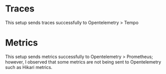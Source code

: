 


# Traces
This setup sends traces successfully to Opentelemetry > Tempo

# Metrics
This setup sends metrics successfully to Opentelemetry > Prometheus; however, I observed that some metrics are not being sent to Opentelemetry such as Hikari metrics.